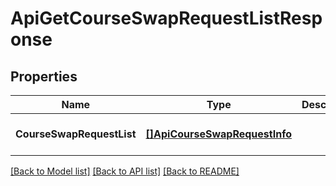 # ApiGetCourseSwapRequestListResponse

## Properties
Name | Type | Description | Notes
------------ | ------------- | ------------- | -------------
**CourseSwapRequestList** | [**[]ApiCourseSwapRequestInfo**](api.CourseSwapRequestInfo.md) |  | [optional] [default to null]

[[Back to Model list]](../README.md#documentation-for-models) [[Back to API list]](../README.md#documentation-for-api-endpoints) [[Back to README]](../README.md)

